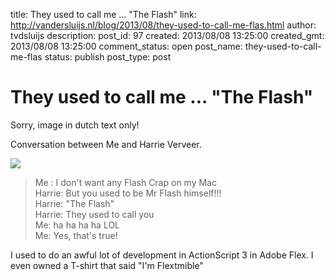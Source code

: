 title: They used to call me ... "The Flash"
link: http://vandersluijs.nl/blog/2013/08/they-used-to-call-me-flas.html
author: tvdsluijs
description: 
post_id: 97
created: 2013/08/08 13:25:00
created_gmt: 2013/08/08 13:25:00
comment_status: open
post_name: they-used-to-call-me-flas
status: publish
post_type: post

# They used to call me ... "The Flash"

Sorry, image in dutch text only!  
  
Conversation between Me and Harrie Verveer.  
  


![](/wp-content/uploads/2013/08/theo_van_der_sluijs_the_flash-300x143.png)

  


> Me : I don't want any Flash Crap on my Mac  
Harrie: But you used to be Mr Flash himself!!!  
Harrie: "The Flash"  
Harrie: They used to call you  
Me: ha ha ha ha LOL  
Me: Yes, that's true!

  
I used to do an awful lot of development in ActionScript 3 in Adobe Flex. I even owned a T-shirt that said "I'm Flextmible"